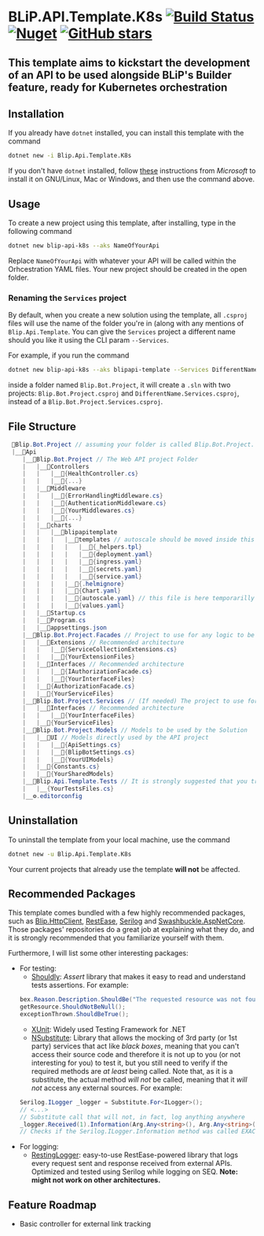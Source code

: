# BLiP.API.Template.K8s [![Build Status](https://travis-ci.org/lfmundim/Blip.Api.Template.K8s.svg?branch=master)](https://travis-ci.org/lfmundim/Blip.Api.Template.K8s) [![Nuget](https://buildstats.info/nuget/Blip.Api.Template.K8s)](https://www.nuget.org/packages/blip.api.template.K8s) [![GitHub stars](https://img.shields.io/github/stars/lfmundim/Blip.Api.Template.K8s.svg)](https://github.com/lfmundim/Blip.Api.Template.K8s/stargazers)


## This template aims to kickstart the development of an API to be used alongside BLiP's Builder feature, ready for Kubernetes orchestration

## Installation
If you already have `dotnet` installed, you can install this template with the command
```sh
dotnet new -i Blip.Api.Template.K8s
```

If you don't have `dotnet` installed, follow [these](https://www.microsoft.com/net/learn/get-started-with-dotnet-tutorial) instructions from _Microsoft_ to install it on GNU/Linux, Mac or Windows, and then use the command above.

## Usage
To create a new project using this template, after installing, type in the following command
```sh
dotnet new blip-api-k8s --aks NameOfYourApi
```
Replace `NameOfYourApi` with whatever your API will be called within the Orhcestration YAML files. Your new project should be created in the open folder.

### Renaming the `Services` project
By default, when you create a new solution using the template, all `.csproj` files will use the name of the folder you're in (along with any mentions of `Blip.Api.Template`. You can give the `Services` project a different name should you like it using the CLI param `--Services`. 

For example, if you run the command

```bash
dotnet new blip-api-k8s --aks blipapi-template --Services DifferentName.Services
```

inside a folder named `Blip.Bot.Project`, it will create a `.sln` with two projects: `Blip.Bot.Project.csproj` and `DifferentName.Services.csproj`, instead of a `Blip.Bot.Project.Services.csproj`.

## File Structure
```cs
 📁Blip.Bot.Project // assuming your folder is called Blip.Bot.Project. Whatever name you choose will replace all occurrences of that string in the sln
 |__📁Api
    |__📁Blip.Bot.Project // The Web API project Folder
    |   |__📁Controllers 
    |   |   |__📃{HealthController.cs}
    |   |   |__📃{...}
    |   |__📁Middleware
    |   |   |__📃{ErrorHandlingMiddleware.cs}
    |   |   |__📃{AuthenticationMiddleware.cs}
    |   |   |__📃{YourMiddlewares.cs}
    |   |   |__📃{...}
    |   |__📁charts
    |   |   |__📁blipapitemplate
    |   |   |   |__📁templates // autoscale should be moved inside this folder when HPA begins to work
    |   |   |   |   |__📃{_helpers.tpl}
    |   |   |   |   |__📃{deployment.yaml}
    |   |   |   |   |__📃{ingress.yaml}
    |   |   |   |   |__📃{secrets.yaml}
    |   |   |   |   |__📃{service.yaml}
    |   |   |   |__📃{.helmignore}
    |   |   |   |__📃{Chart.yaml}
    |   |   |   |__📃{autoscale.yaml} // this file is here temporarilly as HPA is not currently workgin
    |   |   |   |__📃{values.yaml}
    |   |__📃Startup.cs
    |   |__📃Program.cs
    |   |__📃appsettings.json
    |__📁Blip.Bot.Project.Facades // Project to use for any logic to be handled
    |   |__📁Extensions // Recommended architecture
    |   |   |__📃{ServiceCollectionExtensions.cs}
    |   |   |__📃{YourExtensionFiles}
    |   |__📁Interfaces // Recommended architecture
    |   |   |__📃{IAuthorizationFacade.cs}
    |   |   |__📃{YourInterfaceFiles}
    |   |__📃{AuthorizationFacade.cs}
    |   |__📃{YourServiceFiles}
    |__📁Blip.Bot.Project.Services // (If needed) The project to use for 3rd party APIs to be consumed
    |   |__📁Interfaces // Recommended architecture
    |   |   |__📃{YourInterfaceFiles}
    |   |__📃{YourServiceFiles}
    |__📁Blip.Bot.Project.Models // Models to be used by the Solution
    |   |__📁UI // Models directly used by the API project
    |   |   |__📃{ApiSettings.cs}
    |   |   |__📃{BlipBotSettings.cs}
    |   |   |__📃{YourUIModels}
    |   |__📃{Constants.cs}
    |   |__📃{YourSharedModels}
    |__📁Blip.Api.Template.Tests // It is strongly suggested that you try to cover most parts of your code
    |   |__{YourTestsFiles.cs}
    |__⚙️.editorconfig
```

## Uninstallation
To uninstall the template from your local machine, use the command
```sh
dotnet new -u Blip.Api.Template.K8s
```
Your current projects that already use the template **will not** be affected.

## Recommended Packages
This template comes bundled with a few highly recommended packages, such as [Blip.HttpClient](https://github.com/lfmundim/Blip.HttpClient), [RestEase](https://github.com/canton7/RestEase), [Serilog](https://github.com/serilog/serilog) and [Swashbuckle.AspNetCore](https://github.com/domaindrivendev/Swashbuckle.AspNetCore). Those packages' repositories do a great job at explaining what they do, and it is strongly recommended that you familiarize yourself with them.

Furthermore, I will list some other interesting packages:
* For testing:
    * [Shouldly](https://github.com/shouldly/shouldly): *Assert* library that makes it easy to read and understand tests assertions. For example:
    ```cs
    bex.Reason.Description.ShouldBe("The requested resource was not found");
    getResource.ShouldNotBeNull();
    exceptionThrown.ShouldBeTrue();
    ```
    * [XUnit](https://github.com/xunit/xunit): Widely used Testing Framework for .NET
    * [NSubstitute](https://github.com/nsubstitute/NSubstitute): Library that allows the mocking of 3rd party (or 1st party) services that act like *black boxes*, meaning that you can't access their source code and therefore it is not up to you (or not interesting for you) to test it, but you still need to verify if the required methods are *at least* being called. Note that, as it is a substitute, the actual method *will not* be called, meaning that it *will not* access any external sources. For example:
    ```cs
    Serilog.ILogger _logger = Substitute.For<ILogger>();
    // <...>
    // Substitute call that will not, in fact, log anything anywhere
    _logger.Received(1).Information(Arg.Any<string>(), Arg.Any<string>()); 
    // Checks if the Serilog.ILogger.Information method was called EXACTLY one time with two params, where both of them are strings
    ```
* For logging:
    * [RestingLogger](https://github.com/lfmundim/RestingLogger): easy-to-use RestEase-powered library that logs every request sent and response received from external APIs. Optimized and tested using Serilog while logging on SEQ. **Note: might not work on other architectures.**

## Feature Roadmap
* Basic controller for external link tracking
